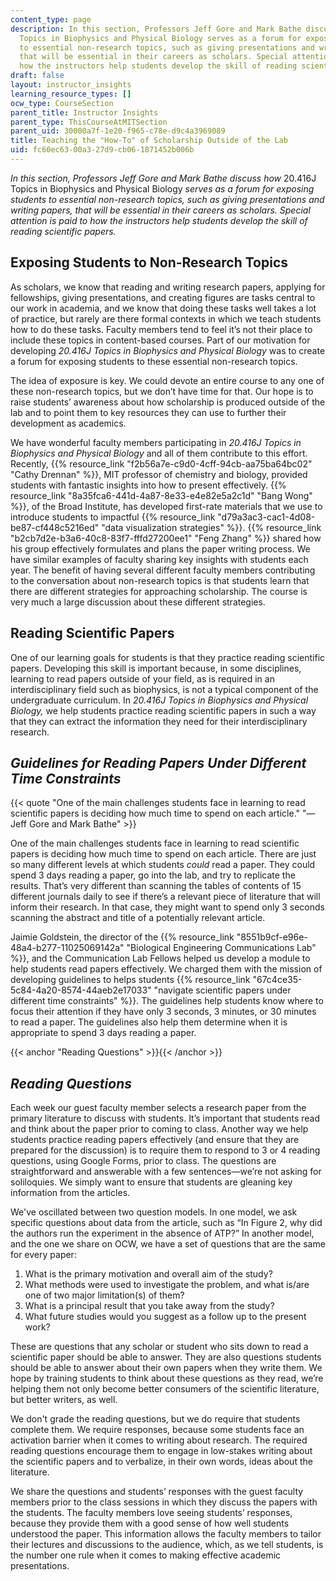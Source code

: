 ```yaml
---
content_type: page
description: In this section, Professors Jeff Gore and Mark Bathe discuss how 20.416J
  Topics in Biophysics and Physical Biology serves as a forum for exposing students
  to essential non-research topics, such as giving presentations and writing papers,
  that will be essential in their careers as scholars. Special attention is paid to
  how the instructors help students develop the skill of reading scientific papers.
draft: false
layout: instructor_insights
learning_resource_types: []
ocw_type: CourseSection
parent_title: Instructor Insights
parent_type: ThisCourseAtMITSection
parent_uid: 30000a7f-1e20-f965-c78e-d9c4a3969089
title: Teaching the "How-To" of Scholarship Outside of the Lab
uid: fc60ec63-00a3-27d9-cb06-1871452b006b
---
```

*In this section, Professors Jeff Gore and Mark Bathe discuss how* 20.416J Topics in Biophysics and Physical Biology *serves as a forum for exposing students to essential non-research topics, such as giving presentations and writing papers, that will be essential in their careers as scholars. Special attention is paid to how the instructors help students develop the skill of reading scientific papers.*

## Exposing Students to Non-Research Topics

As scholars, we know that reading and writing research papers, applying for fellowships, giving presentations, and creating figures are tasks central to our work in academia, and we know that doing these tasks well takes a lot of practice, but rarely are there formal contexts in which we teach students how to do these tasks. Faculty members tend to feel it’s not their place to include these topics in content-based courses. Part of our motivation for developing *20.416J Topics in Biophysics and Physical Biology* was to create a forum for exposing students to these essential non-research topics.

The idea of exposure is key. We could devote an entire course to any one of these non-research topics, but we don’t have time for that. Our hope is to raise students’ awareness about how scholarship is produced outside of the lab and to point them to key resources they can use to further their development as academics.

We have wonderful faculty members participating in *20.416J Topics in Biophysics and Physical Biology* and all of them contribute to this effort. Recently, {{% resource_link "f2b56a7e-c9d0-4cff-94cb-aa75ba64bc02" "Cathy Drennan" %}}, MIT professor of chemistry and biology, provided students with fantastic insights into how to present effectively. {{% resource_link "8a35fca6-441d-4a87-8e33-e4e82e5a2c1d" "Bang Wong" %}}, of the Broad Institute, has developed first-rate materials that we use to introduce students to impactful {{% resource_link "d79a3ac3-cac1-4d08-be87-cf448c5216ed" "data visualization strategies" %}}. {{% resource_link "b2cb7d2e-b3a6-40c8-83f7-fffd27200ee1" "Feng Zhang" %}} shared how his group effectively formulates and plans the paper writing process. We have similar examples of faculty sharing key insights with students each year. The benefit of having several different faculty members contributing to the conversation about non-research topics is that students learn that there are different strategies for approaching scholarship. The course is very much a large discussion about these different strategies. 

## Reading Scientific Papers

One of our learning goals for students is that they practice reading scientific papers. Developing this skill is important because, in some disciplines, learning to read papers outside of your field, as is required in an interdisciplinary field such as biophysics, is not a typical component of the undergraduate curriculum. In *20.416J Topics in Biophysics and Physical Biology,* we help students practice reading scientific papers in such a way that they can extract the information they need for their interdisciplinary research.

## *Guidelines for Reading Papers Under Different Time Constraints*

{{< quote "One of the main challenges students face in learning to read scientific papers is deciding how much time to spend on each article." "— Jeff Gore and Mark Bathe" >}}

One of the main challenges students face in learning to read scientific papers is deciding how much time to spend on each article. There are just so many different levels at which students *could* read a paper. They could spend 3 days reading a paper, go into the lab, and try to replicate the results. That’s very different than scanning the tables of contents of 15 different journals daily to see if there’s a relevant piece of literature that will inform their research. In that case, they might want to spend only 3 seconds scanning the abstract and title of a potentially relevant article. 

Jaimie Goldstein, the director of the {{% resource_link "8551b9cf-e96e-48a4-b277-11025069142a" "Biological Engineering Communications Lab" %}}, and the Communication Lab Fellows helped us develop a module to help students read papers effectively. We charged them with the mission of developing guidelines to helps students {{% resource_link "67c4ce35-5c84-4a20-8574-44aeb2e17033" "navigate scientific papers under different time constraints" %}}. The guidelines help students know where to focus their attention if they have only 3 seconds, 3 minutes, or 30 minutes to read a paper. The guidelines also help them determine when it is appropriate to spend 3 days reading a paper.

{{< anchor "Reading Questions" >}}{{< /anchor >}}

## *Reading Questions*

Each week our guest faculty member selects a research paper from the primary literature to discuss with students. It’s important that students read and think about the paper prior to coming to class. Another way we help students practice reading papers effectively (and ensure that they are prepared for the discussion) is to require them to respond to 3 or 4 reading questions, using Google Forms, prior to class. The questions are straightforward and answerable with a few sentences—we’re not asking for soliloquies. We simply want to ensure that students are gleaning key information from the articles.

We've oscillated between two question models. In one model, we ask specific questions about data from the article, such as “In Figure 2, why did the authors run the experiment in the absence of ATP?” In another model, and the one we share on OCW, we have a set of questions that are the same for every paper:

1. What is the primary motivation and overall aim of the study?
2. What methods were used to investigate the problem, and what is/are one of two major limitation(s) of them?
3. What is a principal result that you take away from the study?
4. What future studies would you suggest as a follow up to the present work?

These are questions that any scholar or student who sits down to read a scientific paper should be able to answer. They are also questions students should be able to answer about their own papers when they write them. We hope by training students to think about these questions as they read, we’re helping them not only become better consumers of the scientific literature, but better writers, as well.

We don't grade the reading questions, but we do require that students complete them. We require responses, because some students face an activation barrier when it comes to writing about research. The required reading questions encourage them to engage in low-stakes writing about the scientific papers and to verbalize, in their own words, ideas about the literature.

We share the questions and students’ responses with the guest faculty members prior to the class sessions in which they discuss the papers with the students. The faculty members love seeing students’ responses, because they provide them with a good sense of how well students understood the paper. This information allows the faculty members to tailor their lectures and discussions to the audience, which, as we tell students, is the number one rule when it comes to making effective academic presentations.